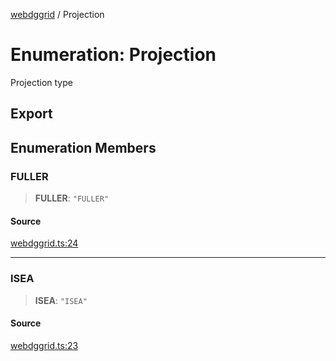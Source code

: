 [webdggrid](../index.md) / Projection

# Enumeration: Projection

Projection type

## Export

## Enumeration Members

### FULLER

> **FULLER**: `"FULLER"`

#### Source

[webdggrid.ts:24](https://github.com/am2222/webDggrid/blob/0144550/src-ts/webdggrid.ts#L24)

***

### ISEA

> **ISEA**: `"ISEA"`

#### Source

[webdggrid.ts:23](https://github.com/am2222/webDggrid/blob/0144550/src-ts/webdggrid.ts#L23)
